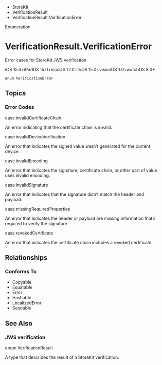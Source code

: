 

- StoreKit
- VerificationResult
-  VerificationResult.VerificationError 

Enumeration

# VerificationResult.VerificationError

Error cases for StoreKit JWS verification.

iOS 15.0+iPadOS 15.0+macOS 12.0+tvOS 15.0+visionOS 1.0+watchOS 8.0+

``` source
enum VerificationError
```

## Topics

### Error Codes

case invalidCertificateChain

An error indicating that the certificate chain is invalid.

case invalidDeviceVerification

An error that indicates the signed value wasn’t generated for the current device.

case invalidEncoding

An error that indicates the signature, certificate chain, or other part of value uses invalid encoding.

case invalidSignature

An error that indicates that the signature didn’t match the header and payload.

case missingRequiredProperties

An error that indicates the header or payload are missing information that’s required to verify the signature.

case revokedCertificate

An error that indicates the certificate chain includes a revoked certificate.

## Relationships

### Conforms To

- Copyable
- Equatable
- Error
- Hashable
- LocalizedError
- Sendable

## See Also

### JWS verification

enum VerificationResult

A type that describes the result of a StoreKit verification.


